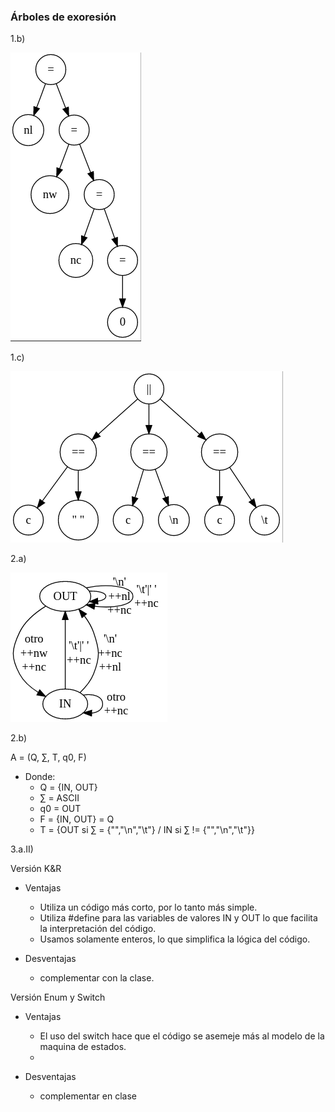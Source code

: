 ### Árboles de exoresión

1.b)

![arbol1](Index/arbol1.png)

1.c)

![arbol2](Index/arbol2.png)

2.a)

![digrafo](Index/INOUT.png)

2.b)

A = (Q, ∑, T, q0, F)
- Donde:
    - Q = {IN, OUT}
    - ∑ = ASCII
    - q0 = OUT
    - F = {IN, OUT} = Q
    - T = {OUT si ∑ = {"","\n","\t"} / IN si ∑ != {"","\n","\t"}}

3.a.II)

Versión K&R

- Ventajas 
    - Utiliza un código más corto, por lo tanto más simple.
    - Utiliza #define para las variables de valores IN y OUT lo que facilita la interpretación del código.
    - Usamos solamente enteros, lo que simplifica la lógica del código.

- Desventajas
    - complementar con la clase.

Versión Enum y Switch

- Ventajas
    - El uso del switch hace que el código se asemeje más al modelo de la maquina de estados.
    -

- Desventajas
    - complementar en clase
